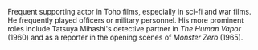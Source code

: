 <!-- Kamayuki Tsubono -->

Frequent supporting actor in Toho films, especially in sci-fi and war films. He frequently played officers or military personnel. His more prominent roles include Tatsuya Mihashi's detective partner in _The Human Vapor_ (1960) and as a reporter in the opening scenes of _Monster Zero_ (1965).